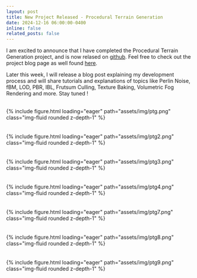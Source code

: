 ```yaml
---
layout: post
title: New Project Released - Procedural Terrain Generation
date: 2024-12-16 06:00:00-0400
inline: false
related_posts: false
---
```


I am excited to announce that I have completed the Procedural Terrain Generation project, and is now relased on [github](https://github.com/AmrHMorsy/Procedural-Terrain-Generation-OpenGL). Feel free to check out the project blog page as well found [here](https://amrhmorsy.github.io/projects/6_project/). 

Later this week, I will release a blog post explaining my development process and will share tutorials and explanations of topics like Perlin Noise, fBM, LOD, PBR, IBL, Frutsum Culling, Texture Baking, Volumetric Fog Rendering and more. Stay tuned !

<br>
<div class="row mt-3">
    <div class="col-sm mt-3 mt-md-0">
        {% include figure.html loading="eager" path="assets/img/ptg.png" class="img-fluid rounded z-depth-1" %}
    </div>
</div>
<br>

<br>
<div class="row mt-3">
    <div class="col-sm mt-3 mt-md-0">
        {% include figure.html loading="eager" path="assets/img/ptg2.png" class="img-fluid rounded z-depth-1" %}
    </div>
</div>
<br>

<br>
<div class="row mt-3">
    <div class="col-sm mt-3 mt-md-0">
        {% include figure.html loading="eager" path="assets/img/ptg3.png" class="img-fluid rounded z-depth-1" %}
    </div>
</div>
<br>

<br>
<div class="row mt-3">
    <div class="col-sm mt-3 mt-md-0">
        {% include figure.html loading="eager" path="assets/img/ptg4.png" class="img-fluid rounded z-depth-1" %}
    </div>
</div>
<br>

<br>
<div class="row mt-3">
    <div class="col-sm mt-3 mt-md-0">
        {% include figure.html loading="eager" path="assets/img/ptg7.png" class="img-fluid rounded z-depth-1" %}
    </div>
</div>
<br>

<br>
<div class="row mt-3">
    <div class="col-sm mt-3 mt-md-0">
        {% include figure.html loading="eager" path="assets/img/ptg8.png" class="img-fluid rounded z-depth-1" %}
    </div>
</div>
<br>

<br>
<div class="row mt-3">
    <div class="col-sm mt-3 mt-md-0">
        {% include figure.html loading="eager" path="assets/img/ptg9.png" class="img-fluid rounded z-depth-1" %}
    </div>
</div>
<br>
